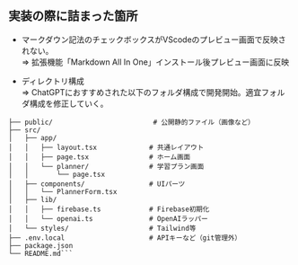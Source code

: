 ## 実装の際に詰まった箇所
- マークダウン記法のチェックボックスがVScodeのプレビュー画面で反映されない。  
=> 拡張機能「Markdown All In One」インストール後プレビュー画面に反映

- ディレクトリ構成  
=> ChatGPTにおすすめされた以下のフォルダ構成で開発開始。適宜フォルダ構成を修正していく。
```focusbot/
├── public/                         # 公開静的ファイル（画像など）
├── src/
│   ├── app/
│   │   ├── layout.tsx             # 共通レイアウト
│   │   ├── page.tsx               # ホーム画面
│   │   └── planner/               # 学習プラン画面
│   │       └── page.tsx
│   ├── components/                # UIパーツ
│   │   └── PlannerForm.tsx
│   ├── lib/
│   │   ├── firebase.ts            # Firebase初期化
│   │   └── openai.ts              # OpenAIラッパー
│   └── styles/                    # Tailwind等
├── .env.local                     # APIキーなど（git管理外）
├── package.json
└── README.md```